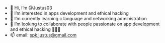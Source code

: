 - 👋 Hi, I’m @Justus03
- 👀 I’m interested in apps development and ethical hacking
- 🌱 I’m currently learning c language and networking administration
- 💞️ I’m looking to collaborate with people passionate on app development and ethical hacking 👍🏾😁
- 📫 email: spk.justus@gmail.com 

<!---
Justus03/Justus03 is a ✨ special ✨ repository because its `README.md` (this file) appears on your GitHub profile.
You can click the Preview link to take a look at your changes.
--->
